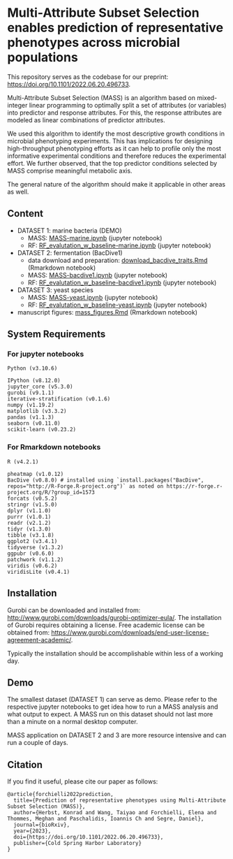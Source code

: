 # Multi-Attribute Subset Selection enables prediction of representative phenotypes across microbial populations

This repository serves as the codebase for our preprint: https://doi.org/10.1101/2022.06.20.496733.

Multi-Attribute Subset Selection (MASS) is an algorithm based on mixed-integer linear programming to optimally split a set of attributes (or variables) into predictor and response attributes. For this, the response attributes are modeled as linear combinations of predictor attributes.

We used this algorithm to identify the most descriptive growth conditions in microbial phenotyping experiments. This has implications for designing high-throughput phenotyping efforts as it can help to profile only the most informative experimental conditions and therefore reduces the experimental effort. We further observed, that the top predictor conditions selected by MASS comprise meaningful metabolic axis.

The general nature of the algorithm should make it applicable in other areas as well.

## Content
 - DATASET 1: marine bacteria (DEMO)
     - MASS: [MASS-marine.ipynb](./Code/MASS-marine.ipynb) (jupyter notebook)
     - RF: [RF_evalutation_w_baseline-marine.ipynb](./Code/RF_evalutation_w_baseline-marine.ipynb) (jupyter notebook)
 - DATASET 2: fermentation (BacDive1)
     - data download and preparation: [download_bacdive_traits.Rmd](./Code/download_bacdive_traits.Rmd) (Rmarkdown notebook)
     - MASS: [MASS-bacdive1.ipynb](./Code/MASS-bacdive1.ipynb) (jupyter notebook)
     - RF: [RF_evalutation_w_baseline-bacdive1.ipynb](./Code/RF_evalutation_w_baseline-bacdive1.ipynb) (jupyter notebook)
 - DATASET 3: yeast species
     - MASS: [MASS-yeast.ipynb](./Code/MASS-yeast.ipynb) (jupyter notebook)
     - RF: [RF_evalutation_w_baseline-yeast.ipynb](./Code/RF_evalutation_w_baseline-yeast.ipynb) (jupyter notebook)
 - manuscript figures: [mass_figures.Rmd](./Code/mass_figures.Rmd)  (Rmarkdown notebook)

## System Requirements
### For jupyter notebooks
```
Python (v3.10.6)

IPython (v8.12.0)
jupyter_core (v5.3.0)
gurobi (v9.1.1)
iterative-stratification (v0.1.6)
numpy (v1.19.2)
matplotlib (v3.3.2)
pandas (v1.1.3)
seaborn (v0.11.0)
scikit-learn (v0.23.2)
```

### For Rmarkdown notebooks
```
R (v4.2.1)

pheatmap (v1.0.12)
BacDive (v0.8.0) # installed using `install.packages("BacDive", repos="http://R-Forge.R-project.org")` as noted on https://r-forge.r-project.org/R/?group_id=1573
forcats (v0.5.2)
stringr (v1.5.0)
dplyr (v1.1.0)
purrr (v1.0.1)
readr (v2.1.2)
tidyr (v1.3.0)
tibble (v3.1.8)
ggplot2 (v3.4.1)
tidyverse (v1.3.2)
ggpubr (v0.6.0)
patchwork (v1.1.2)
viridis (v0.6.2)
viridisLite (v0.4.1)
```

## Installation
Gurobi can be downloaded and installed from: http://www.gurobi.com/downloads/gurobi-optimizer-eula/. The installation of Gurobi requires obtaining a license. Free academic license can be obtained from: https://www.gurobi.com/downloads/end-user-license-agreement-academic/.

Typically the installation should be accomplishable within less of a working day.

## Demo
The smallest dataset (DATASET 1) can serve as demo. Please refer to the respective jupyter notebooks to get idea how to run a MASS analysis and what output to expect. A MASS run on this dataset should not last more than a minute on a normal desktop computer.

MASS application on DATASET 2 and 3 are more resource intensive and can run a couple of days.

## Citation
If you find it useful, please cite our paper as follows:

```
@article{forchielli2022prediction,
  title={Prediction of representative phenotypes using Multi-Attribute Subset Selection (MASS)},
  author={Herbst, Konrad and Wang, Taiyao and Forchielli, Elena and Thommes, Meghan and Paschalidis, Ioannis Ch and Segre, Daniel},
  journal={bioRxiv},
  year={2023},
  doi={https://doi.org/10.1101/2022.06.20.496733},
  publisher={Cold Spring Harbor Laboratory}
}
```
